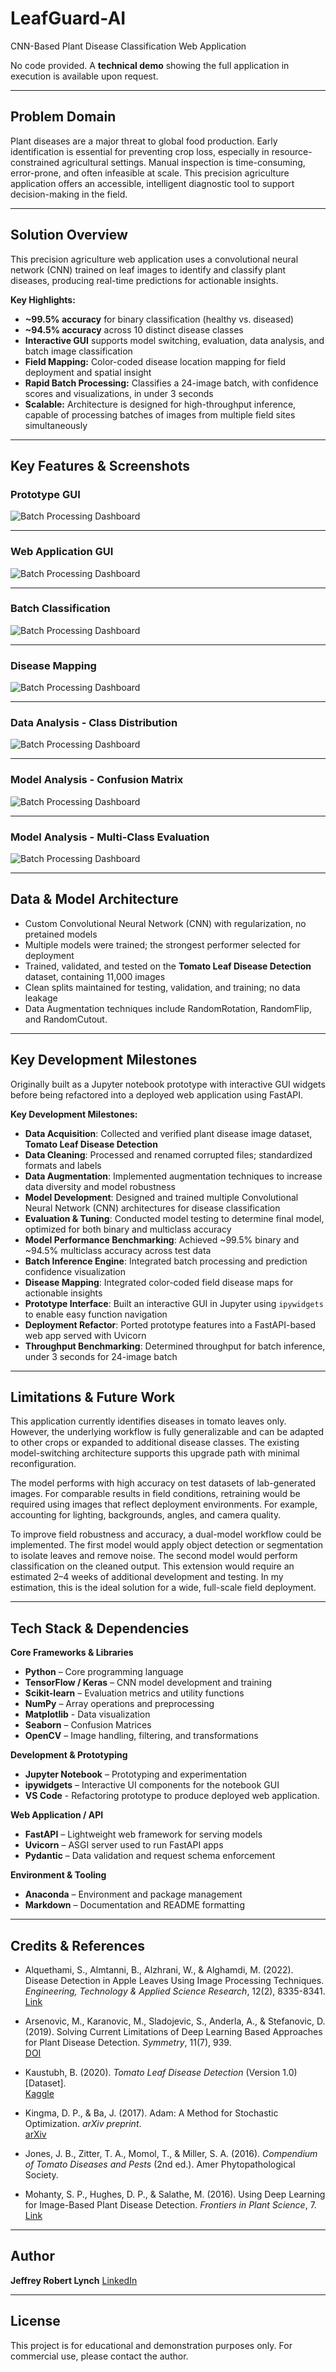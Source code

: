 # LeafGuard-AI
CNN-Based Plant Disease Classification Web Application

No code provided. A **technical demo** showing the full application in execution is available upon request.

---

## Problem Domain

Plant diseases are a major threat to global food production. Early identification is essential for preventing crop loss, especially in resource-constrained agricultural settings. Manual inspection is time-consuming, error-prone, and often infeasible at scale. This precision agriculture application offers an accessible, intelligent diagnostic tool to support decision-making in the field.

---

## Solution Overview

This precision agriculture web application uses a convolutional neural network (CNN) trained on leaf images to identify and classify plant diseases, producing real-time predictions for actionable insights. 

**Key Highlights:**
- **~99.5% accuracy** for binary classification (healthy vs. diseased)
- **~94.5% accuracy** across 10 distinct disease classes
- **Interactive GUI** supports model switching, evaluation, data analysis, and batch image classification
- **Field Mapping:** Color-coded disease location mapping for field deployment and spatial insight
- **Rapid Batch Processing:** Classifies a 24-image batch, with confidence scores and visualizations, in under 3 seconds
- **Scalable:** Architecture is designed for high-throughput inference, capable of processing batches of images from multiple field sites simultaneously

---

## Key Features & Screenshots

### Prototype GUI

![Batch Processing Dashboard](./docs/screenshots/batch_processing.png)  

---

### Web Application GUI

![Batch Processing Dashboard](./docs/screenshots/batch_processing.png) 

---

### Batch Classification

![Batch Processing Dashboard](./docs/screenshots/batch_processing.png) 

---

### Disease Mapping

![Batch Processing Dashboard](./docs/screenshots/batch_processing.png) 

---

### Data Analysis - Class Distribution

![Batch Processing Dashboard](./docs/screenshots/batch_processing.png) 

---

### Model Analysis - Confusion Matrix

![Batch Processing Dashboard](./docs/screenshots/batch_processing.png) 

---

### Model Analysis - Multi-Class Evaluation

![Batch Processing Dashboard](./docs/screenshots/batch_processing.png) 

---

## Data & Model Architecture

- Custom Convolutional Neural Network (CNN) with regularization, no pretained models
- Multiple models were trained; the strongest performer selected for deployment
- Trained, validated, and tested on the **Tomato Leaf Disease Detection** dataset, containing 11,000 images
- Clean splits maintained for testing, validation, and training; no data leakage
- Data Augmentation techniques include RandomRotation, RandomFlip, and RandomCutout.  

---

## Key Development Milestones

Originally built as a Jupyter notebook prototype with interactive GUI widgets before being refactored into a deployed web application using FastAPI.

**Key Development Milestones:**
- **Data Acquisition**: Collected and verified plant disease image dataset, **Tomato Leaf Disease Detection**
- **Data Cleaning**: Processed and renamed corrupted files; standardized formats and labels
- **Data Augmentation**: Implemented augmentation techniques to increase data diversity and model robustness
- **Model Development**: Designed and trained multiple Convolutional Neural Network (CNN) architectures for disease classification
- **Evaluation & Tuning**: Conducted model testing to determine final model, optimized for both binary and multiclass accuracy
- **Model Performance Benchmarking**: Achieved ~99.5% binary and ~94.5% multiclass accuracy across test data
- **Batch Inference Engine**: Integrated batch processing and prediction confidence visualization
- **Disease Mapping**: Integrated color-coded field disease maps for actionable insights
- **Prototype Interface**: Built an interactive GUI in Jupyter using `ipywidgets` to enable easy function navigation
- **Deployment Refactor**: Ported prototype features into a FastAPI-based web app served with Uvicorn
- **Throughput Benchmarking**: Determined throughput for batch inference, under 3 seconds for 24-image batch

---

## Limitations & Future Work

This application currently identifies diseases in tomato leaves only. However, the underlying workflow is fully generalizable and can be adapted to other crops or expanded to additional disease classes. The existing model-switching architecture supports this upgrade path with minimal reconfiguration.

The model performs with high accuracy on test datasets of lab-generated images. For comparable results in field conditions, retraining would be required using images that reflect deployment environments. For example, accounting for lighting, backgrounds, angles, and camera quality.

To improve field robustness and accuracy, a dual-model workflow could be implemented. The first model would apply object detection or segmentation to isolate leaves and remove noise. The second model would perform classification on the cleaned output. This extension would require an estimated 2–4 weeks of additional development and testing. In my estimation, this is the ideal solution for a wide, full-scale field deployment.

---

## Tech Stack & Dependencies

**Core Frameworks & Libraries**  
- **Python** – Core programming language  
- **TensorFlow / Keras** – CNN model development and training  
- **Scikit-learn** – Evaluation metrics and utility functions  
- **NumPy** – Array operations and preprocessing  
- **Matplotlib** - Data visualization
- **Seaborn** – Confusion Matrices    
- **OpenCV** – Image handling, filtering, and transformations  

**Development & Prototyping**  
- **Jupyter Notebook** – Prototyping and experimentation  
- **ipywidgets** – Interactive UI components for the notebook GUI
- **VS Code** - Refactoring prototype to produce deployed web application.

**Web Application / API**  
- **FastAPI** – Lightweight web framework for serving models  
- **Uvicorn** – ASGI server used to run FastAPI apps  
- **Pydantic** – Data validation and request schema enforcement  

**Environment & Tooling**  
- **Anaconda** – Environment and package management  
- **Markdown** – Documentation and README formatting  

---

## Credits & References

- Alquethami, S., Almtanni, B., Alzhrani, W., & Alghamdi, M. (2022). Disease Detection in Apple Leaves Using Image Processing Techniques. *Engineering, Technology & Applied Science Research*, 12(2), 8335-8341.  
  [Link](https://etasr.com/index.php/ETASR/article/view/4721)

- Arsenovic, M., Karanovic, M., Sladojevic, S., Anderla, A., & Stefanovic, D. (2019). Solving Current Limitations of Deep Learning Based Approaches for Plant Disease Detection. *Symmetry*, 11(7), 939.  
  [DOI](http://dx.doi.org/10.3390/sym11070939)

- Kaustubh, B. (2020). *Tomato Leaf Disease Detection* (Version 1.0) [Dataset].  
  [Kaggle](https://www.kaggle.com/datasets/kaustubhb999/tomatoleaf)

- Kingma, D. P., & Ba, J. (2017). Adam: A Method for Stochastic Optimization. *arXiv preprint*.  
  [arXiv](https://doi.org/10.48550/arXiv.1412.6980)

- Jones, J. B., Zitter, T. A., Momol, T., & Miller, S. A. (2016). *Compendium of Tomato Diseases and Pests* (2nd ed.). Amer Phytopathological Society.

- Mohanty, S. P., Hughes, D. P., & Salathe, M. (2016). Using Deep Learning for Image-Based Plant Disease Detection. *Frontiers in Plant Science*, 7.  
  [Link](https://www.frontiersin.org/articles/10.3389/fpls.2016.01419)

---

## Author

**Jeffrey Robert Lynch** [LinkedIn](https://www.linkedin.com/in/jeffrey-lynch-350930348/)

---

## License

This project is for educational and demonstration purposes only. For commercial use, please contact the author.
